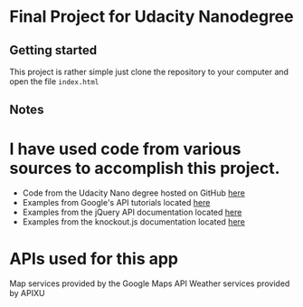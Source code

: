 # Final Project for Udacity Nanodegree

## Getting started
This project is rather simple just clone the repository to your computer and open the file `index.html`

## Notes

# I have used code from various sources to accomplish this project.

* Code from the Udacity Nano degree hosted on GitHub [here](https://github.com/udacity/ud864)
* Examples from Google's API tutorials located [here](https://developers.google.com/maps/documentation/javascript/tutorial)
* Examples from the jQuery API documentation located [here](http://api.jquery.com/)
* Examples from the knockout.js documentation located [here](http://knockoutjs.com/documentation/introduction.html)

# APIs used for this app

Map services provided by the Google Maps API
Weather services provided by APIXU